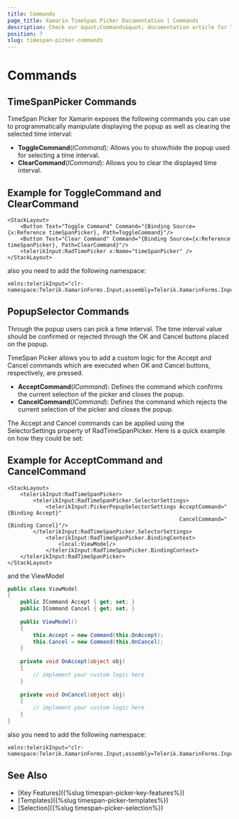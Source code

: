```yaml
---
title: Commands
page_title: Xamarin TimeSpan Picker Documentation | Commands
description: Check our &quot;Commands&quot; documentation article for Telerik TimeSpan Picker for Xamarin control.
position: 7
slug: timespan-picker-commands
---
```


# Commands

## TimeSpanPicker Commands

TimeSpan Picker for Xamarin exposes the following commands you can use to programmatically manipulate displaying the popup as well as clearing the selected time interval:

* **ToggleCommand**(*ICommand*): Allows you to show/hide the popup used for selecting a time interval.
* **ClearCommand**(*ICommand*): Allows you to clear the displayed time interval.

## Example for ToggleCommand and ClearCommand

```XAML
<StackLayout>
	<Button Text="Toggle Command" Command="{Binding Source={x:Reference timeSpanPicker}, Path=ToggleCommand}"/>
	<Button Text="Clear Command" Command="{Binding Source={x:Reference timeSpanPicker}, Path=ClearCommand}"/>
	<telerikInput:RadTimePicker x:Name="timeSpanPicker" />
</StackLayout>
```

also you need to add the following namespace:

```XAML
xmlns:telerikInput="clr-namespace:Telerik.XamarinForms.Input;assembly=Telerik.XamarinForms.Input"
```

## PopupSelector Commands

Through the popup users can pick a time interval. The time interval value should be confirmed or rejected through the OK and Cancel buttons placed on the popup.

TimeSpan Picker allows you to add a custom logic for the Accept and Cancel commands which are executed when OK and Cancel buttons, respectively, are pressed.

* **AcceptCommand**(*ICommand*): Defines the command which confirms the current selection of the picker and closes the popup.
* **CancelCommand**(*ICommand*): Defines the command which rejects the current selection of the picker and closes the popup.

The Accept and Cancel commands can be applied using the SelectorSettings property of RadTimeSpanPicker. Here is a quick example on how they could be set:

## Example for AcceptCommand and CancelCommand

```XAML
<StackLayout>
    <telerikInput:RadTimeSpanPicker>
        <telerikInput:RadTimeSpanPicker.SelectorSettings>
            <telerikInput:PickerPopupSelectorSettings AcceptCommand="{Binding Accept}" 
                                                      CancelCommand="{Binding Cancel}"/>
        </telerikInput:RadTimeSpanPicker.SelectorSettings>
            <telerikInput:RadTimeSpanPicker.BindingContext>
                <local:ViewModel/>
            </telerikInput:RadTimeSpanPicker.BindingContext>
    </telerikInput:RadTimeSpanPicker>
</StackLayout>
```

and the ViewModel

```C#
public class ViewModel
{
    public ICommand Accept { get; set; }
    public ICommand Cancel { get; set; }
	
    public ViewModel()
    {
        this.Accept = new Command(this.OnAccept);
        this.Cancel = new Command(this.OnCancel);
    }
	
    private void OnAccept(object obj)
    {
        // implement your custom logic here
    }
	
    private void OnCancel(object obj)
    {
        // implement your custom logic here
    }
}
```

also you need to add the following namespace:

```XAML
xmlns:telerikInput="clr-namespace:Telerik.XamarinForms.Input;assembly=Telerik.XamarinForms.Input"
```

## See Also

- [Key Features]({%slug timespan-picker-key-features%})
- [Templates]({%slug timespan-picker-templates%})
- [Selection]({%slug timespan-picker-selection%})